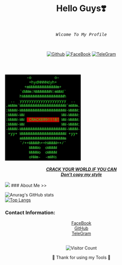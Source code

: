 <div align="center">
<h1> Hello Guys❣️<br></h1>
<br>
<i> <pre>Wlcome To My Profile</pre><br></i>

<br>
<a href="https://github.com/cracker911181"/>
<img title="Github" src="https://img.shields.io/badge/cracker911181-grey?style=for-the-badge&logo=github"/></a>

<a href="https://www.facebook.com/cracker911181"/>
<img title="FaceBook" src="https://img.shields.io/badge/FB-cracker911181-lightgrey?style=for-the-badge&logo=facebook"></a>
<a href="https://t.me/cracker911181"/>
<img title="TeleGram" src="https://img.shields.io/badge/TL-cracker911181-lightgrey?style=for-the-badge&logo=telegram"></a>

</div>
<h3><br> </h3>
<img width="250" heigth="250" src="https://github.com/cracker911181/cracker911181/blob/f0f09b803e73fffddf7b82f54299549ee41098bc/20210907_040954.png?raw=true"/>
<br><br>
</div>
<div align="center">
<b><i><a href="https://github.com/cracker911181"/>CRACK YOUR WORLD,IF YOU CAN<br>Don't copy my style</a></i></b>
</div>
<br>
 <img src="https://h.top4top.io/p_2038wqcn11.jpg" height="160" </img>
### About Me >>

![Anurag's GitHub stats](https://github-readme-stats.vercel.app/api?username=cracker911181&show_icons=true&theme=radical)
<br>
[![Top Langs](https://github-readme-stats.vercel.app/api/top-langs/?username=cracker911181&layout=compact)](https://github.com/cracker911181)
<br>

### Contact Information:
<div align="center">
<a href="https://www.facebook.com/cracker911181">  <u>FaceBook</u> </a>
<br>
<a href="https://github.com/cracker911181">  GitHub </a>
<br>
<a href="https://t.me/cracker911181">  TeleGram </a>

<br>
<br>
<div align="center">

![Visitor Count](https://profile-counter.glitch.me/{1ucif3r}/count.svg)

🤩 Thank for using my Tools 🤩
</div>


